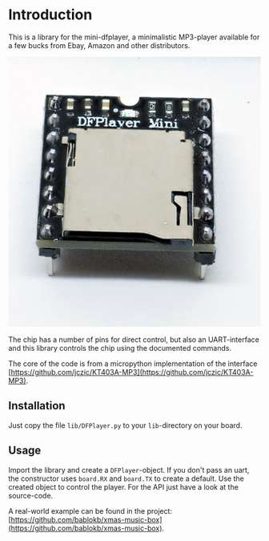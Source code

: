 Introduction
============

This is a library for the mini-dfplayer, a minimalistic MP3-player
available for a few bucks from Ebay, Amazon and other distributors.

![](dfplayer.jpg)

The chip has a number of pins for direct control, but also an
UART-interface and this library controls the chip using the documented
commands.

The core of the code is from a micropython implementation of the interface
[https://github.com/jczic/KT403A-MP3](https://github.com/jczic/KT403A-MP3).


Installation
------------

Just copy the file `lib/DFPlayer.py` to your `lib`-directory on your board.


Usage
-----

Import the library and create a `DFPlayer`-object. If you don't pass an
uart, the constructor uses `board.RX` and `board.TX` to create a default.
Use the created object to control the player. For the API just have a
look at the source-code.

A real-world example can be found in the project:
[https://github.com/bablokb/xmas-music-box](https://github.com/bablokb/xmas-music-box).